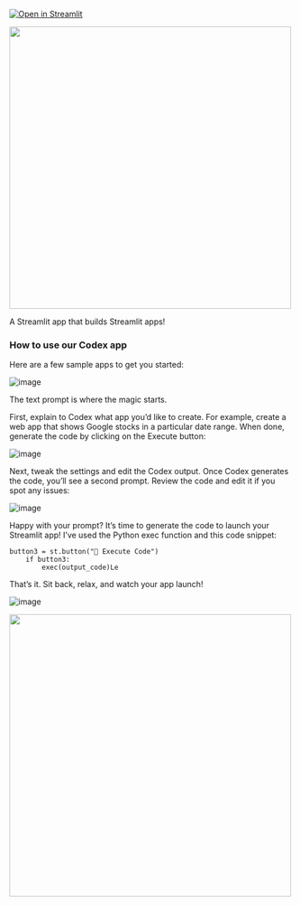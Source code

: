 
[![Open in Streamlit](https://static.streamlit.io/badges/streamlit_badge_black_white.svg)](https://share.streamlit.io/streamlit/example-app-streamlit-codex/main)

<img src="https://user-images.githubusercontent.com/27242399/150765835-8694a961-161e-4f97-bb29-cbc1fce426cb.png" width="500"/>

A Streamlit app that builds Streamlit apps!


### How to use our Codex app

Here are a few sample apps to get you started:

![image](https://user-images.githubusercontent.com/27242399/150765383-817c9cfb-9d00-497d-9aee-a35f39f255fa.png)


The text prompt is where the magic starts.

First, explain to Codex what app you’d like to create. For example, create a web app that shows Google stocks in a particular date range. When done, generate the code by clicking on the Execute button:

![image](https://user-images.githubusercontent.com/27242399/150765453-de38e26d-509c-497b-80db-422eb539dd4e.png)

Next, tweak the settings and edit the Codex output. Once Codex generates the code, you’ll see a second prompt. Review the code and edit it if you spot any issues:

![image](https://user-images.githubusercontent.com/27242399/150765487-395131fd-fa1c-4dfe-9b4f-0398a53870cd.png)

Happy with your prompt? It’s time to generate the code to launch your Streamlit app! I’ve used the Python exec function and this code snippet:


```
button3 = st.button("🎈 Execute Code")
    if button3:
        exec(output_code)Le
```

That’s it. Sit back, relax, and watch your app launch!

![image](https://user-images.githubusercontent.com/27242399/150766907-96aaa811-2551-459e-bf5d-5786f3e132e0.png)

<img src="![image](https://user-images.githubusercontent.com/27242399/150765541-817e5f21-ab5b-498c-a992-6c9338eb825d.png)" width="500"/>


